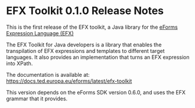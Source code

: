 # EFX Toolkit 0.1.0 Release Notes

This is the first release of the EFX toolkit, a Java library for the [eForms Expression Language (EFX)](https://docs.ted.europa.eu/eforms/latest/efx)

The EFX Toolkit for Java developers is a library that enables the transpilation of EFX expressions and templates to different target languages. It also provides an implementation that turns an EFX expression into XPath.

The documentation is available at: https://docs.ted.europa.eu/eforms/latest/efx-toolkit

This version depends on the eForms SDK version 0.6.0, and uses the EFX grammar that it provides.